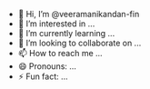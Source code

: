 - 👋 Hi, I’m @veeramanikandan-fin
- 👀 I’m interested in ...
- 🌱 I’m currently learning ...
- 💞️ I’m looking to collaborate on ...
- 📫 How to reach me ...
- 😄 Pronouns: ...
- ⚡ Fun fact: ...

<!---
veeramanikandan-fin/veeramanikandan-fin is a ✨ special ✨ repository because its `README.md` (this file) appears on your GitHub profile.
You can click the Preview link to take a look at your changes.
--->
